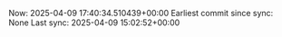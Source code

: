 Now: 2025-04-09 17:40:34.510439+00:00 Earliest commit since sync: None Last sync: 2025-04-09 15:02:52+00:00
